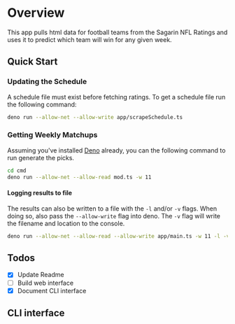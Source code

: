 # Overview

This app pulls html data for football teams from the Sagarin NFL Ratings and uses it to predict which team will win for any given week.

## Quick Start

### Updating the Schedule

A schedule file must exist before fetching ratings.  To get a schedule file run the following command:

```sh
deno run --allow-net --allow-write app/scrapeSchedule.ts
```

### Getting Weekly Matchups

Assuming you've installed [Deno](https://deno.land/#installation) already, you can the following command to run generate the picks.

```sh
cd cmd
deno run --allow-net --allow-read mod.ts -w 11
```

#### Logging results to file

The results can also be written to a file with the `-l` and/or `-v` flags.  When doing so, also pass the `--allow-write` flag into deno.  The `-v` flag will write the filename and location to the console.

```sh
deno run --allow-net --allow-read --allow-write app/main.ts -w 11 -l -v
```

## Todos

- [x] Update Readme
- [ ] Build web interface
- [x] Document CLI interface

## CLI interface

